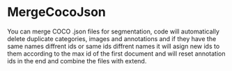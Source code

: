 # MergeCocoJson
You can merge COCO .json files for segmentation, code will automatically delete duplicate categories, 
images and annotations and if they have the same names diffrent ids or same ids diffrent names it will asign new ids to them according to the 
max id of the first document and will reset annotation ids in the end and combine the files with extend.
